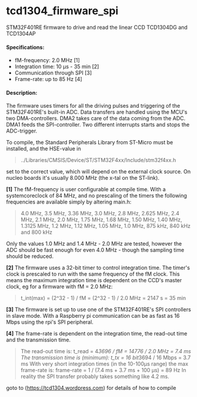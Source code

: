 # tcd1304_firmware_spi
STM32F401RE firmware to drive and read the linear CCD TCD1304DG and TCD1304AP

#### Specifications:
 - fM-frequency: 2.0 MHz [1]
 - Integration time: 10 µs - 35 min [2]
 - Communication through SPI [3]
 - Frame-rate: up to 85 Hz [4]

#### Description:
  The firmware uses timers for all the driving pulses and triggering of the STM32F401RE's built-in ADC.
  Data transfers are handled using the MCU's two DMA-controllers. DMA2 takes care of the data coming from the ADC. DMA1 feeds the SPI-controller. Two different interrupts starts and stops the ADC-trigger.
  
  To compile, the Standard Peripherals Library from ST-Micro must be installed, and the HSE-value in 
  
  >  ../Libraries/CMSIS/Device/ST/STM32F4xx/Include/stm32f4xx.h
    
  set to the correct value, which will depend on the external clock source. On nucleo boards it's usually 8.000 MHz (the x-tal on the ST-link).


**[1]** The fM-frequency is user configurable at compile time. With a systemcoreclock of 84 MHz, and no prescaling of the timers the following frequencies are available simply by altering main.h:

> 4.0 MHz, 3.5 MHz, 3.36 MHz, 3.0 MHz, 2.8 MHz, 2.625 MHz, 2.4 MHz, 2.1 MHz, 2.0 MHz, 
> 1.75 MHz, 1.68 MHz, 1.50 MHz, 1.40 MHz, 1.3125 MHz, 1.2 MHz, 1.12 MHz, 1.05 MHz, 1.0 MHz,
> 875 kHz, 840 kHz and 800 kHz
        
Only the values 1.0 MHz and 1.4 MHz - 2.0 MHz are tested, however the ADC should be fast enough
for even 4.0 MHz - though the sampling time should be reduced.
    
**[2]** The firmware uses a 32-bit timer to control integration time. The timer's clock is prescaled to run with the same frequency of the fM clock. This means the maximum integration time is dependent on the CCD's master clock, eg for a firmware with fM = 2.0 MHz:

>  t_int(max) = (2^32 - 1) / fM = (2^32 - 1) / 2.0 MHz = 2147 s = 35 min
      
**[3]** The firmware is set up to use one of the STM32F401RE's SPI controllers in slave mode. With a Raspberry pi communication can be as fast as 16 Mbps using the rpi's SPI peripheral.
    
**[4]** The frame-rate is dependent on the integration time, the read-out time and the transmission time.
>  The read-out time is: 
> t_read = 4*3696 / fM = 14776 / 2.0 MHz = 7.4 ms
>    The transmission time is (minimum):
>        t_tx = 16 bit*3694 / 16 Mbps = 3.7 ms
>    With very short integration times (in the 10-100µs range) the max frame-rate is:
>        frame-rate = 1 / (7.4 ms + 3.7 ms + 100 µs) = 89 Hz
>    In reality the SPI transfer probably takes something like 4.2 ms.

goto to (https://tcd1304.wordpress.com) for details of how to compile
